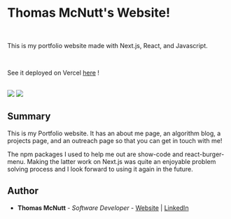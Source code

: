 # Thomas McNutt's Website!

<br>

This is my portfolio website made with Next.js, React, and Javascript.

<br>

See it deployed on Vercel [here](https://thomas-mcnutt-website.vercel.app/) !

<br>

<image src="https://github.com/pachown/Thomas-McNutt-Website/blob/main/website/public/WebsiteView.jpeg">
  
<image src="https://github.com/pachown/Thomas-McNutt-Website/blob/main/website/public/HamburgerView.jpeg">

## Summary

This is my Portfolio website. It has an about me page, an algorithm blog, a projects page, and an outreach page so that you can get in touch with me!
  
The npm packages I used to help me out are show-code and react-burger-menu. Making the latter work on Next.js was quite an enjoyable problem solving process and I look forward to using it again in the future.

## Author

* **Thomas McNutt** - *Software Developer* - [Website](https://thomas-mcnutt-website.vercel.app/) | [LinkedIn](https://www.linkedin.com/in/tom-mcnutt-97526588/)
